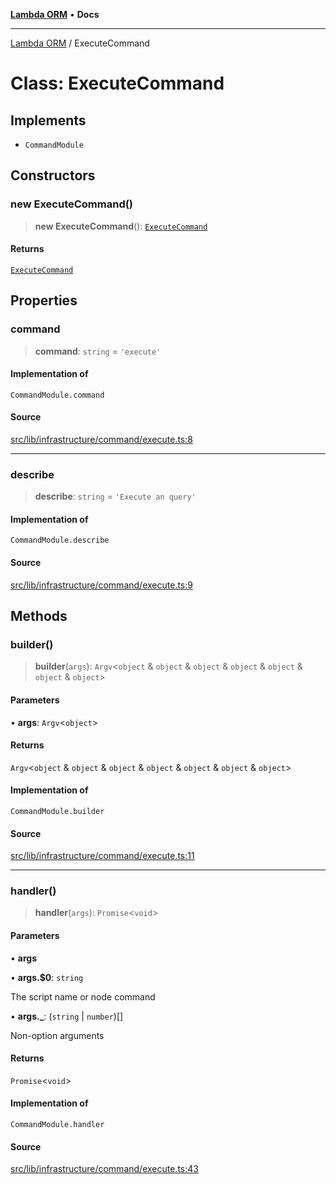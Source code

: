 [**Lambda ORM**](../README.md) • **Docs**

***

[Lambda ORM](../README.md) / ExecuteCommand

# Class: ExecuteCommand

## Implements

- `CommandModule`

## Constructors

### new ExecuteCommand()

> **new ExecuteCommand**(): [`ExecuteCommand`](ExecuteCommand.md)

#### Returns

[`ExecuteCommand`](ExecuteCommand.md)

## Properties

### command

> **command**: `string` = `'execute'`

#### Implementation of

`CommandModule.command`

#### Source

[src/lib/infrastructure/command/execute.ts:8](https://github.com/lambda-orm/lambdaorm-cli/blob/30101ce1a86702ef155744728c8b0f15d7d5e344/src/lib/infrastructure/command/execute.ts#L8)

***

### describe

> **describe**: `string` = `'Execute an query'`

#### Implementation of

`CommandModule.describe`

#### Source

[src/lib/infrastructure/command/execute.ts:9](https://github.com/lambda-orm/lambdaorm-cli/blob/30101ce1a86702ef155744728c8b0f15d7d5e344/src/lib/infrastructure/command/execute.ts#L9)

## Methods

### builder()

> **builder**(`args`): `Argv`\<`object` & `object` & `object` & `object` & `object` & `object` & `object`\>

#### Parameters

• **args**: `Argv`\<`object`\>

#### Returns

`Argv`\<`object` & `object` & `object` & `object` & `object` & `object` & `object`\>

#### Implementation of

`CommandModule.builder`

#### Source

[src/lib/infrastructure/command/execute.ts:11](https://github.com/lambda-orm/lambdaorm-cli/blob/30101ce1a86702ef155744728c8b0f15d7d5e344/src/lib/infrastructure/command/execute.ts#L11)

***

### handler()

> **handler**(`args`): `Promise`\<`void`\>

#### Parameters

• **args**

• **args.$0**: `string`

The script name or node command

• **args.\_**: (`string` \| `number`)[]

Non-option arguments

#### Returns

`Promise`\<`void`\>

#### Implementation of

`CommandModule.handler`

#### Source

[src/lib/infrastructure/command/execute.ts:43](https://github.com/lambda-orm/lambdaorm-cli/blob/30101ce1a86702ef155744728c8b0f15d7d5e344/src/lib/infrastructure/command/execute.ts#L43)

